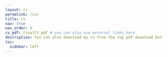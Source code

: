 ```yaml
---
layout: cv
permalink: /cv/
title: cv
nav: true
nav_order: 5
cv_pdf: FinalCV.pdf # you can also use external links here
description: You can also download my cv from the top pdf download button #This is a description of the page. You can modify it in '_pages/cv.md'. You can also change or remove the top pdf download button.
toc:
  sidebar: left
---
```

